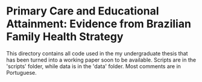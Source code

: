 # Primary Care and Educational Attainment: Evidence from Brazilian Family Health Strategy

This directory contains all code used in the my undergraduate thesis that has been turned into a working paper soon to be available. Scripts are in the 'scripts' folder, while data is in the 'data' folder. Most comments are in Portuguese.